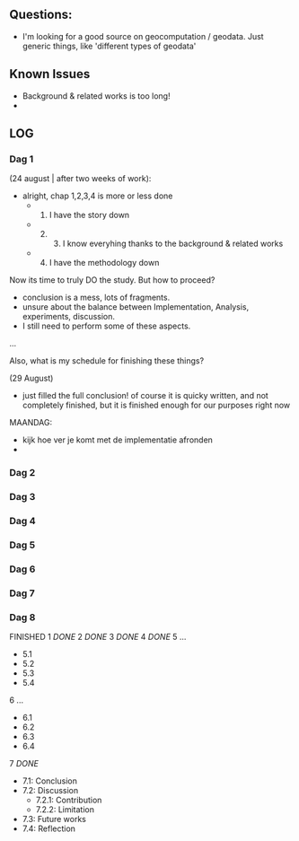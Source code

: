 

## Questions: 

- I'm looking for a good source on geocomputation / geodata. 
  Just generic things, like 'different types of geodata'


## Known Issues 

- Background & related works is too long! 
- 



## LOG 

### Dag 1

(24 august | after two weeks of work):
- alright, chap 1,2,3,4 is more or less done
  - 1) I have the story down 
  - 2) 3) I know everyhing thanks to the background & related works 
  - 4) I have the methodology down

Now its time to truly DO the study. 
But how to proceed? 
- conclusion is a mess, lots of fragments.
- unsure about the balance between Implementation, Analysis, experiments, discussion. 
- I still need to perform some of these aspects. 

...

Also, what is my schedule for finishing these things? 

(29 August)
- just filled the full conclusion! of course it is quicky written, and not completely finished, but it is finished enough for our purposes right now

MAANDAG: 
- kijk hoe ver je komt met de implementatie afronden 
- 




### Dag 2

### Dag 3
### Dag 4
### Dag 5
### Dag 6
### Dag 7
### Dag 8
FINISHED 
1 _DONE_
2 _DONE_
3 _DONE_
4 _DONE_
5 ...
  - 5.1
  - 5.2
  - 5.3
  - 5.4

6 ...
  - 6.1
  - 6.2
  - 6.3
  - 6.4

7 _DONE_
  - 7.1: Conclusion 
  - 7.2: Discussion
     - 7.2.1: Contribution
     - 7.2.2: Limitation
  - 7.3: Future works
  - 7.4: Reflection


